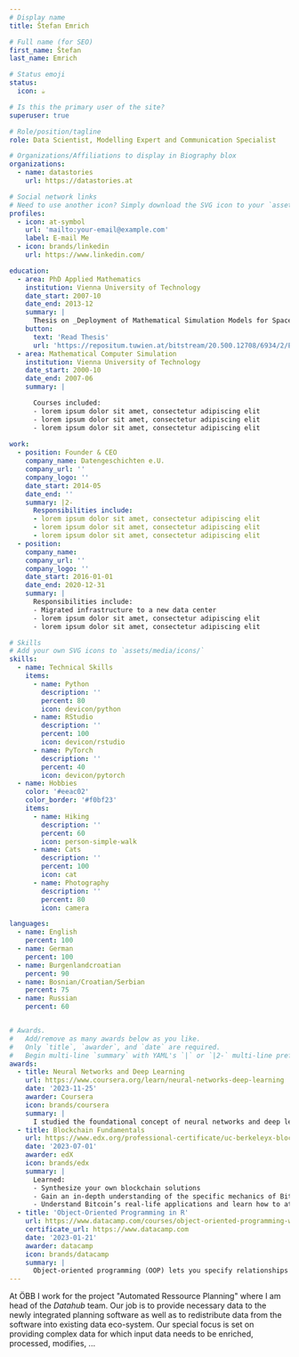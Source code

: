 ```yaml
---
# Display name
title: Štefan Emrich

# Full name (for SEO)
first_name: Štefan
last_name: Emrich

# Status emoji
status:
  icon: ☕️

# Is this the primary user of the site?
superuser: true

# Role/position/tagline
role: Data Scientist, Modelling Expert and Communication Specialist

# Organizations/Affiliations to display in Biography blox
organizations:
  - name: datastories
    url: https://datastories.at

# Social network links
# Need to use another icon? Simply download the SVG icon to your `assets/media/icons/` folder.
profiles:
  - icon: at-symbol
    url: 'mailto:your-email@example.com'
    label: E-mail Me
  - icon: brands/linkedin
    url: https://www.linkedin.com/

education:
  - area: PhD Applied Mathematics
    institution: Vienna University of Technology
    date_start: 2007-10
    date_end: 2013-12
    summary: |
      Thesis on _Deployment of Mathematical Simulation Models for Space Management_. Supervised by [Prof Felix Breitenecker](https://example.com).
    button:
      text: 'Read Thesis'
      url: 'https://repositum.tuwien.at/bitstream/20.500.12708/6934/2/Emrich%20Stefan%20-%202013%20-%20Deployment%20of%20mathematical%20simulation%20models%20for%20space...pdf'
  - area: Mathematical Computer Simulation
    institution: Vienna University of Technology
    date_start: 2000-10
    date_end: 2007-06
    summary: |

      Courses included:
      - lorem ipsum dolor sit amet, consectetur adipiscing elit
      - lorem ipsum dolor sit amet, consectetur adipiscing elit
      - lorem ipsum dolor sit amet, consectetur adipiscing elit
    
work:
  - position: Founder & CEO
    company_name: Datengeschichten e.U.
    company_url: ''
    company_logo: ''
    date_start: 2014-05
    date_end: ''
    summary: |2-
      Responsibilities include:
      - lorem ipsum dolor sit amet, consectetur adipiscing elit
      - lorem ipsum dolor sit amet, consectetur adipiscing elit
      - lorem ipsum dolor sit amet, consectetur adipiscing elit
  - position: 
    company_name: 
    company_url: ''
    company_logo: ''
    date_start: 2016-01-01
    date_end: 2020-12-31
    summary: |
      Responsibilities include:
      - Migrated infrastructure to a new data center
      - lorem ipsum dolor sit amet, consectetur adipiscing elit
      - lorem ipsum dolor sit amet, consectetur adipiscing elit

# Skills
# Add your own SVG icons to `assets/media/icons/`
skills:
  - name: Technical Skills
    items:
      - name: Python
        description: ''
        percent: 80
        icon: devicon/python
      - name: RStudio
        description: ''
        percent: 100
        icon: devicon/rstudio
      - name: PyTorch
        description: ''
        percent: 40
        icon: devicon/pytorch
  - name: Hobbies
    color: '#eeac02'
    color_border: '#f0bf23'
    items:
      - name: Hiking
        description: ''
        percent: 60
        icon: person-simple-walk
      - name: Cats
        description: ''
        percent: 100
        icon: cat
      - name: Photography
        description: ''
        percent: 80
        icon: camera

languages:
  - name: English
    percent: 100
  - name: German
    percent: 100
  - name: Burgenlandcroatian
    percent: 90
  - name: Bosnian/Croatian/Serbian
    percent: 75
  - name: Russian
    percent: 60


# Awards.
#   Add/remove as many awards below as you like.
#   Only `title`, `awarder`, and `date` are required.
#   Begin multi-line `summary` with YAML's `|` or `|2-` multi-line prefix and indent 2 spaces below.
awards:
  - title: Neural Networks and Deep Learning
    url: https://www.coursera.org/learn/neural-networks-deep-learning
    date: '2023-11-25'
    awarder: Coursera
    icon: brands/coursera
    summary: |
      I studied the foundational concept of neural networks and deep learning. By the end, I was familiar with the significant technological trends driving the rise of deep learning; build, train, and apply fully connected deep neural networks; implement efficient (vectorized) neural networks; identify key parameters in a neural network’s architecture; and apply deep learning to your own applications.
  - title: Blockchain Fundamentals
    url: https://www.edx.org/professional-certificate/uc-berkeleyx-blockchain-fundamentals
    date: '2023-07-01'
    awarder: edX
    icon: brands/edx
    summary: |
      Learned:
      - Synthesize your own blockchain solutions
      - Gain an in-depth understanding of the specific mechanics of Bitcoin
      - Understand Bitcoin’s real-life applications and learn how to attack and destroy Bitcoin, Ethereum, smart contracts and Dapps, and alternatives to Bitcoin’s Proof-of-Work consensus algorithm
  - title: 'Object-Oriented Programming in R'
    url: https://www.datacamp.com/courses/object-oriented-programming-with-s3-and-r6-in-r
    certificate_url: https://www.datacamp.com
    date: '2023-01-21'
    awarder: datacamp
    icon: brands/datacamp
    summary: |
      Object-oriented programming (OOP) lets you specify relationships between functions and the objects that they can act on, helping you manage complexity in your code. This is an intermediate level course, providing an introduction to OOP, using the S3 and R6 systems. S3 is a great day-to-day R programming tool that simplifies some of the functions that you write. R6 is especially useful for industry-specific analyses, working with web APIs, and building GUIs.
---
```


At ÖBB I work for the project "Automated Ressource Planning" where I am head of the _Datahub_ team. Our job is to provide necessary data to the newly integrated planning software as well as to redistribute data from the software into existing data eco-system. Our special focus is set on providing complex data for which input data needs to be enriched, processed, modifies, ...
